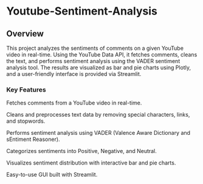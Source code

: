 # Youtube-Sentiment-Analysis

## Overview

This project analyzes the sentiments of comments on a given YouTube video in real-time. Using the YouTube Data API, it fetches comments, cleans the text, and performs sentiment analysis using the VADER sentiment analysis tool. The results are visualized as bar and pie charts using Plotly, and a user-friendly interface is provided via Streamlit.


### Key Features
Fetches comments from a YouTube video in real-time.

Cleans and preprocesses text data by removing special characters, links, and stopwords.

Performs sentiment analysis using VADER (Valence Aware Dictionary and sEntiment Reasoner).

Categorizes sentiments into Positive, Negative, and Neutral.

Visualizes sentiment distribution with interactive bar and pie charts.

Easy-to-use GUI built with Streamlit.
